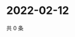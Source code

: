 # 2022-02-12

共 0 条

<!-- BEGIN WEIBO -->
<!-- 最后更新时间 Sat Feb 12 2022 17:14:37 GMT+0800 (China Standard Time) -->

<!-- END WEIBO -->
